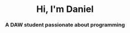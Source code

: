 <div id="header" align="center">
	<h1 align="center">Hi, I'm Daniel</h1>
	<h3 align="center">A DAW student passionate about programming</h3>
</div>
